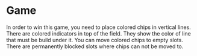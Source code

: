 # Game
In order to win this game, you need to place colored chips in vertical lines.
There are colored indicators in top of the field. They show the color of line that must be build under it.
You can move colored chips to empty slots. There are permanently blocked slots where chips can not be moved to.
